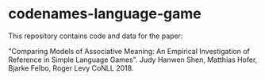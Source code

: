 # codenames-language-game

This repository contains code and data for the paper: 

"Comparing Models of Associative Meaning: An Empirical Investigation of Reference in Simple Language Games". Judy Hanwen Shen, Matthias Hofer, Bjarke Felbo, Roger Levy CoNLL 2018.
